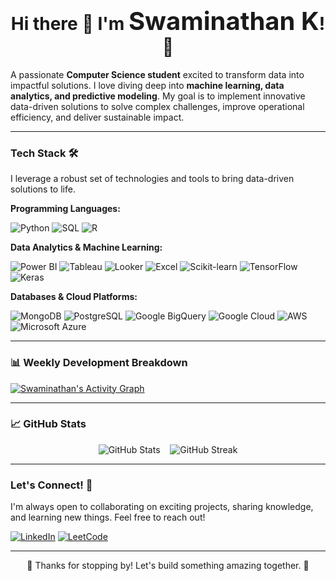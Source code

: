 <h1 align="center">Hi there 👋 I'm <span style="font-size: 40px;">Swaminathan K</span>! 🚀</h1>

A passionate **Computer Science student** excited to transform data into impactful solutions. I love diving deep into **machine learning, data analytics, and predictive modeling**. My goal is to implement innovative data-driven solutions to solve complex challenges, improve operational efficiency, and deliver sustainable impact.

---

### Tech Stack 🛠️

I leverage a robust set of technologies and tools to bring data-driven solutions to life.

**Programming Languages:**
<p>
  <img src="https://img.shields.io/badge/Python-3776AB?style=for-the-badge&logo=python&logoColor=white" alt="Python" />
  <img src="https://img.shields.io/badge/SQL-336791?style=for-the-badge&logo=postgresql&logoColor=white" alt="SQL" />
  <img src="https://img.shields.io/badge/R-1f77b4?style=for-the-badge&logo=r&logoColor=white" alt="R" />
</p>

**Data Analytics & Machine Learning:**
<p>
  <img src="https://img.shields.io/badge/Power_BI-F2C811?style=for-the-badge&logo=power-bi&logoColor=black" alt="Power BI" />
  <img src="https://img.shields.io/badge/Tableau-FF6600?style=for-the-badge&logo=tableau&logoColor=white" alt="Tableau" />
  <img src="https://img.shields.io/badge/Looker-7E57C2?style=for-the-badge&logo=looker&logoColor=white" alt="Looker" />
  <img src="https://img.shields.io/badge/Excel-107C41?style=for-the-badge&logo=microsoft-excel&logoColor=white" alt="Excel" />
  <img src="https://img.shields.io/badge/scikit--learn-F7931E?style=for-the-badge&logo=scikit-learn&logoColor=white" alt="Scikit-learn" />
  <img src="https://img.shields.io/badge/TensorFlow-FF6F00?style=for-the-badge&logo=tensorflow&logoColor=white" alt="TensorFlow" />
  <img src="https://img.shields.io/badge/Keras-C60000?style=for-the-badge&logo=keras&logoColor=white" alt="Keras" />
</p>

**Databases & Cloud Platforms:**
<p>
  <img src="https://img.shields.io/badge/MongoDB-4DB33D?style=for-the-badge&logo=mongodb&logoColor=white" alt="MongoDB" />
  <img src="https://img.shields.io/badge/PostgreSQL-003B57?style=for-the-badge&logo=postgresql&logoColor=white" alt="PostgreSQL" />
  <img src="https://img.shields.io/badge/BigQuery-1A73E8?style=for-the-badge&logo=google-cloud&logoColor=white" alt="Google BigQuery" />
  <img src="https://img.shields.io/badge/Google_Cloud-F4B400?style=for-the-badge&logo=google-cloud&logoColor=black" alt="Google Cloud" />
  <img src="https://img.shields.io/badge/AWS-FF9900?style=for-the-badge&logo=amazon-aws&logoColor=white" alt="AWS" />
  <img src="https://img.shields.io/badge/Azure-0072C6?style=for-the-badge&logo=microsoft-azure&logoColor=white" alt="Microsoft Azure" />
</p>

---

### 📊 Weekly Development Breakdown

[![Swaminathan's Activity Graph](https://github-readme-activity-graph.vercel.app/graph?username=Swaminathan-5&theme=react-dark&hide_border=true&area=true&custom_title=Contribution+Graph)](https://github.com/ashutosh00710/github-readme-activity-graph)

---

### 📈 GitHub Stats

<p align="center">
  <img src="https://github-readme-stats.vercel.app/api?username=Swaminathan-5&show_icons=true&theme=github_dark&hide_border=true&cache_seconds=1800" alt="GitHub Stats" />
  &nbsp;&nbsp;
  <img src="https://github-readme-streak-stats.herokuapp.com?user=Swaminathan-5&theme=github-dark&hide_border=true&date_format=M%20j%5B%2C%20Y%5D" alt="GitHub Streak" />
</p>

---

### Let's Connect! 🤝

I'm always open to collaborating on exciting projects, sharing knowledge, and learning new things. Feel free to reach out!

[![LinkedIn](https://img.shields.io/badge/LinkedIn-0077B5?style=for-the-badge&logo=linkedin&logoColor=white)](https://www.linkedin.com/in/swami70/)
[![LeetCode](https://img.shields.io/badge/LeetCode-000000?style=for-the-badge&logo=leetcode&logoColor=orange)](https://leetcode.com/u/Swaminathan2004/)

---

<p align="center">
  🌟 Thanks for stopping by! Let's build something amazing together. 🌟
</p>
